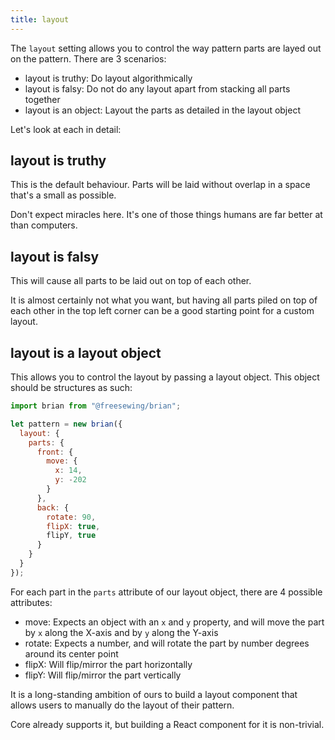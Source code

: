 ```yaml
---
title: layout
---
```


The `layout` setting allows you to control the way pattern parts are
layed out on the pattern. There are 3 scenarios:

-   layout is truthy: Do layout algorithmically
-   layout is falsy: Do not do any layout apart from stacking all parts together
-   layout is an object: Layout the parts as detailed in the layout object

Let's look at each in detail:

## layout is truthy

This is the default behaviour. Parts will be laid without overlap in
a space that's a small as possible.

Don't expect miracles here.
It's one of those things humans are far better at than
computers.

## layout is falsy

This will cause all parts to be laid out on top of each other.

It is almost certainly not what you want, but having all parts piled
on top of each other in the top left corner can be a good starting
point for a custom layout.

## layout is a layout object

This allows you to control the layout by passing a layout object.
This object should be structures as such:

```js
import brian from "@freesewing/brian";

let pattern = new brian({
  layout: {
    parts: {
      front: {
        move: {
          x: 14,
          y: -202
        }
      },
      back: {
        rotate: 90,
        flipX: true,
        flipY, true
      }
    }
  }
});
```

For each part in the `parts` attribute of our layout object, there are 4 possible attributes:

-   move: Expects an object with an `x` and `y` property, and will move the part by `x` along the X-axis and by `y` along the Y-axis
-   rotate: Expects a number, and will rotate the part by number degrees around its center point
-   flipX: Will flip/mirror the part horizontally
-   flipY: Will flip/mirror the part vertically

<Related>

It is a long-standing ambition of ours to build a layout component that allows
users to manually do the layout of their pattern.

Core already supports it, but building a React component for it is non-trivial.

</Related>

